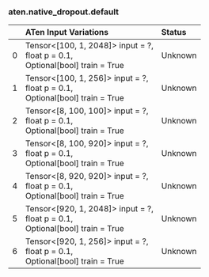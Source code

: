 ### aten.native_dropout.default
|    | ATen Input Variations                                                              | Status   |
|---:|:-----------------------------------------------------------------------------------|:---------|
|  0 | Tensor<[100, 1, 2048]> input = ?,<br>float p = 0.1,<br>Optional[bool] train = True | Unknown  |
|  1 | Tensor<[100, 1, 256]> input = ?,<br>float p = 0.1,<br>Optional[bool] train = True  | Unknown  |
|  2 | Tensor<[8, 100, 100]> input = ?,<br>float p = 0.1,<br>Optional[bool] train = True  | Unknown  |
|  3 | Tensor<[8, 100, 920]> input = ?,<br>float p = 0.1,<br>Optional[bool] train = True  | Unknown  |
|  4 | Tensor<[8, 920, 920]> input = ?,<br>float p = 0.1,<br>Optional[bool] train = True  | Unknown  |
|  5 | Tensor<[920, 1, 2048]> input = ?,<br>float p = 0.1,<br>Optional[bool] train = True | Unknown  |
|  6 | Tensor<[920, 1, 256]> input = ?,<br>float p = 0.1,<br>Optional[bool] train = True  | Unknown  |


